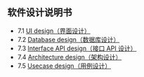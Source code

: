## 软件设计说明书

  * 7.1 [UI design（界面设计）](./UIdesign.md)
  * 7.2 [Database design（数据库设计）](./数据库设计ER图.md)
  * 7.3 [Interface API design（接口 API 设计）](../../server/API调用文档.md)
  * 7.4 [Architecture design（架构设计）](./Architecturedesign.md)
  * 7.5 [Usecase design（用例设计）](./BCE.md)
